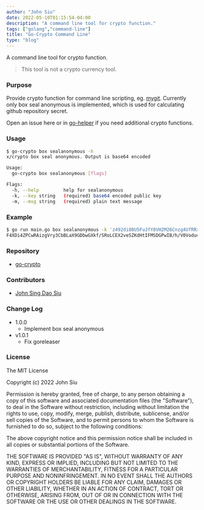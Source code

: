 ```yaml
---
author: "John Siu"
date: 2022-05-10T01:15:54-04:00
description: "A command line tool for crypto function."
tags: ["golang","command-line"]
title: "Go-Crypto Command Line"
type: "blog"
---
```

A command line tool for crypto function.
<!--more-->
> This tool is not a crypto currency tool.
### Purpose

Provide crypto function for command line scripting, eg. [mygit](https://github.com/J-Siu/mygit). Currently only box seal anonymous is implemented, which is used for calculating github repository secret.

Open an issue here or in [go-helper](https://github.com/J-Siu/go-helper) if you need additional crypto functions.

### Usage

```sh
$ go-crypto box sealanonymous -h
x/crypto box seal anonymous. Output is base64 encoded

Usage:
  go-crypto box sealanonymous [flags]

Flags:
  -h, --help         help for sealanonymous
  -k, --key string   (required) base64 encoded public key
  -m, --msg string   (required) plain text message
```

### Example

```sh
$ go run main.go box sealanonymous -k 'z492di80U5FuJfY8VH2M26Cnzg4UfRRxlqTXMHSWfyY=' -m "This is a test"
F4XDi4ZPCwRAizgVry3CbBLaX9GDbwGXkf/SRoLCEX2veSZKdHtIFMSDGPwIB/h/V0Vodu4k1h0FSMdksD0=
```

### Repository

- [go-crypto](https://github.com/J-Siu/go-crypto)

### Contributors

- [John Sing Dao Siu](https://github.com/J-Siu)

### Change Log

- 1.0.0
  - Implement box seal anonymous
- v1.0.1
  - Fix goreleaser

### License

The MIT License

Copyright (c) 2022 John Siu

Permission is hereby granted, free of charge, to any person obtaining a copy of this software and associated documentation files (the "Software"), to deal in the Software without restriction, including without limitation the rights to use, copy, modify, merge, publish, distribute, sublicense, and/or sell copies of the Software, and to permit persons to whom the Software is furnished to do so, subject to the following conditions:

The above copyright notice and this permission notice shall be included in all copies or substantial portions of the Software.

THE SOFTWARE IS PROVIDED "AS IS", WITHOUT WARRANTY OF ANY KIND, EXPRESS OR IMPLIED, INCLUDING BUT NOT LIMITED TO THE WARRANTIES OF MERCHANTABILITY, FITNESS FOR A PARTICULAR PURPOSE AND NONINFRINGEMENT. IN NO EVENT SHALL THE AUTHORS OR COPYRIGHT HOLDERS BE LIABLE FOR ANY CLAIM, DAMAGES OR OTHER LIABILITY, WHETHER IN AN ACTION OF CONTRACT, TORT OR OTHERWISE, ARISING FROM, OUT OF OR IN CONNECTION WITH THE SOFTWARE OR THE USE OR OTHER DEALINGS IN THE SOFTWARE.